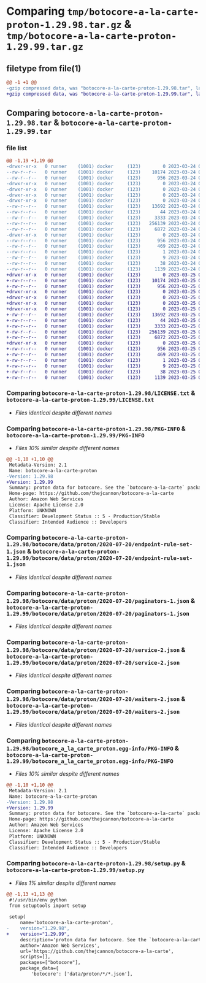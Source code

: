 # Comparing `tmp/botocore-a-la-carte-proton-1.29.98.tar.gz` & `tmp/botocore-a-la-carte-proton-1.29.99.tar.gz`

## filetype from file(1)

```diff
@@ -1 +1 @@
-gzip compressed data, was "botocore-a-la-carte-proton-1.29.98.tar", last modified: Fri Mar 24 01:24:34 2023, max compression
+gzip compressed data, was "botocore-a-la-carte-proton-1.29.99.tar", last modified: Sat Mar 25 01:23:00 2023, max compression
```

## Comparing `botocore-a-la-carte-proton-1.29.98.tar` & `botocore-a-la-carte-proton-1.29.99.tar`

### file list

```diff
@@ -1,19 +1,19 @@
-drwxr-xr-x   0 runner    (1001) docker     (123)        0 2023-03-24 01:24:34.650091 botocore-a-la-carte-proton-1.29.98/
--rw-r--r--   0 runner    (1001) docker     (123)    10174 2023-03-24 01:24:34.000000 botocore-a-la-carte-proton-1.29.98/LICENSE.txt
--rw-r--r--   0 runner    (1001) docker     (123)      956 2023-03-24 01:24:34.650091 botocore-a-la-carte-proton-1.29.98/PKG-INFO
-drwxr-xr-x   0 runner    (1001) docker     (123)        0 2023-03-24 01:24:34.646091 botocore-a-la-carte-proton-1.29.98/botocore/
-drwxr-xr-x   0 runner    (1001) docker     (123)        0 2023-03-24 01:24:34.646091 botocore-a-la-carte-proton-1.29.98/botocore/data/
-drwxr-xr-x   0 runner    (1001) docker     (123)        0 2023-03-24 01:24:34.646091 botocore-a-la-carte-proton-1.29.98/botocore/data/proton/
-drwxr-xr-x   0 runner    (1001) docker     (123)        0 2023-03-24 01:24:34.646091 botocore-a-la-carte-proton-1.29.98/botocore/data/proton/2020-07-20/
--rw-r--r--   0 runner    (1001) docker     (123)    13692 2023-03-24 01:23:57.000000 botocore-a-la-carte-proton-1.29.98/botocore/data/proton/2020-07-20/endpoint-rule-set-1.json
--rw-r--r--   0 runner    (1001) docker     (123)       44 2023-03-24 01:23:57.000000 botocore-a-la-carte-proton-1.29.98/botocore/data/proton/2020-07-20/examples-1.json
--rw-r--r--   0 runner    (1001) docker     (123)     3333 2023-03-24 01:23:57.000000 botocore-a-la-carte-proton-1.29.98/botocore/data/proton/2020-07-20/paginators-1.json
--rw-r--r--   0 runner    (1001) docker     (123)   256139 2023-03-24 01:23:57.000000 botocore-a-la-carte-proton-1.29.98/botocore/data/proton/2020-07-20/service-2.json
--rw-r--r--   0 runner    (1001) docker     (123)     6872 2023-03-24 01:23:57.000000 botocore-a-la-carte-proton-1.29.98/botocore/data/proton/2020-07-20/waiters-2.json
-drwxr-xr-x   0 runner    (1001) docker     (123)        0 2023-03-24 01:24:34.650091 botocore-a-la-carte-proton-1.29.98/botocore_a_la_carte_proton.egg-info/
--rw-r--r--   0 runner    (1001) docker     (123)      956 2023-03-24 01:24:34.000000 botocore-a-la-carte-proton-1.29.98/botocore_a_la_carte_proton.egg-info/PKG-INFO
--rw-r--r--   0 runner    (1001) docker     (123)      469 2023-03-24 01:24:34.000000 botocore-a-la-carte-proton-1.29.98/botocore_a_la_carte_proton.egg-info/SOURCES.txt
--rw-r--r--   0 runner    (1001) docker     (123)        1 2023-03-24 01:24:34.000000 botocore-a-la-carte-proton-1.29.98/botocore_a_la_carte_proton.egg-info/dependency_links.txt
--rw-r--r--   0 runner    (1001) docker     (123)        9 2023-03-24 01:24:34.000000 botocore-a-la-carte-proton-1.29.98/botocore_a_la_carte_proton.egg-info/top_level.txt
--rw-r--r--   0 runner    (1001) docker     (123)       38 2023-03-24 01:24:34.650091 botocore-a-la-carte-proton-1.29.98/setup.cfg
--rw-r--r--   0 runner    (1001) docker     (123)     1139 2023-03-24 01:24:34.000000 botocore-a-la-carte-proton-1.29.98/setup.py
+drwxr-xr-x   0 runner    (1001) docker     (123)        0 2023-03-25 01:23:00.996641 botocore-a-la-carte-proton-1.29.99/
+-rw-r--r--   0 runner    (1001) docker     (123)    10174 2023-03-25 01:23:00.000000 botocore-a-la-carte-proton-1.29.99/LICENSE.txt
+-rw-r--r--   0 runner    (1001) docker     (123)      956 2023-03-25 01:23:00.992640 botocore-a-la-carte-proton-1.29.99/PKG-INFO
+drwxr-xr-x   0 runner    (1001) docker     (123)        0 2023-03-25 01:23:00.992640 botocore-a-la-carte-proton-1.29.99/botocore/
+drwxr-xr-x   0 runner    (1001) docker     (123)        0 2023-03-25 01:23:00.992640 botocore-a-la-carte-proton-1.29.99/botocore/data/
+drwxr-xr-x   0 runner    (1001) docker     (123)        0 2023-03-25 01:23:00.992640 botocore-a-la-carte-proton-1.29.99/botocore/data/proton/
+drwxr-xr-x   0 runner    (1001) docker     (123)        0 2023-03-25 01:23:00.992640 botocore-a-la-carte-proton-1.29.99/botocore/data/proton/2020-07-20/
+-rw-r--r--   0 runner    (1001) docker     (123)    13692 2023-03-25 01:22:12.000000 botocore-a-la-carte-proton-1.29.99/botocore/data/proton/2020-07-20/endpoint-rule-set-1.json
+-rw-r--r--   0 runner    (1001) docker     (123)       44 2023-03-25 01:22:12.000000 botocore-a-la-carte-proton-1.29.99/botocore/data/proton/2020-07-20/examples-1.json
+-rw-r--r--   0 runner    (1001) docker     (123)     3333 2023-03-25 01:22:12.000000 botocore-a-la-carte-proton-1.29.99/botocore/data/proton/2020-07-20/paginators-1.json
+-rw-r--r--   0 runner    (1001) docker     (123)   256139 2023-03-25 01:22:12.000000 botocore-a-la-carte-proton-1.29.99/botocore/data/proton/2020-07-20/service-2.json
+-rw-r--r--   0 runner    (1001) docker     (123)     6872 2023-03-25 01:22:12.000000 botocore-a-la-carte-proton-1.29.99/botocore/data/proton/2020-07-20/waiters-2.json
+drwxr-xr-x   0 runner    (1001) docker     (123)        0 2023-03-25 01:23:00.992640 botocore-a-la-carte-proton-1.29.99/botocore_a_la_carte_proton.egg-info/
+-rw-r--r--   0 runner    (1001) docker     (123)      956 2023-03-25 01:23:00.000000 botocore-a-la-carte-proton-1.29.99/botocore_a_la_carte_proton.egg-info/PKG-INFO
+-rw-r--r--   0 runner    (1001) docker     (123)      469 2023-03-25 01:23:00.000000 botocore-a-la-carte-proton-1.29.99/botocore_a_la_carte_proton.egg-info/SOURCES.txt
+-rw-r--r--   0 runner    (1001) docker     (123)        1 2023-03-25 01:23:00.000000 botocore-a-la-carte-proton-1.29.99/botocore_a_la_carte_proton.egg-info/dependency_links.txt
+-rw-r--r--   0 runner    (1001) docker     (123)        9 2023-03-25 01:23:00.000000 botocore-a-la-carte-proton-1.29.99/botocore_a_la_carte_proton.egg-info/top_level.txt
+-rw-r--r--   0 runner    (1001) docker     (123)       38 2023-03-25 01:23:00.996641 botocore-a-la-carte-proton-1.29.99/setup.cfg
+-rw-r--r--   0 runner    (1001) docker     (123)     1139 2023-03-25 01:23:00.000000 botocore-a-la-carte-proton-1.29.99/setup.py
```

### Comparing `botocore-a-la-carte-proton-1.29.98/LICENSE.txt` & `botocore-a-la-carte-proton-1.29.99/LICENSE.txt`

 * *Files identical despite different names*

### Comparing `botocore-a-la-carte-proton-1.29.98/PKG-INFO` & `botocore-a-la-carte-proton-1.29.99/PKG-INFO`

 * *Files 10% similar despite different names*

```diff
@@ -1,10 +1,10 @@
 Metadata-Version: 2.1
 Name: botocore-a-la-carte-proton
-Version: 1.29.98
+Version: 1.29.99
 Summary: proton data for botocore. See the `botocore-a-la-carte` package for more info.
 Home-page: https://github.com/thejcannon/botocore-a-la-carte
 Author: Amazon Web Services
 License: Apache License 2.0
 Platform: UNKNOWN
 Classifier: Development Status :: 5 - Production/Stable
 Classifier: Intended Audience :: Developers
```

### Comparing `botocore-a-la-carte-proton-1.29.98/botocore/data/proton/2020-07-20/endpoint-rule-set-1.json` & `botocore-a-la-carte-proton-1.29.99/botocore/data/proton/2020-07-20/endpoint-rule-set-1.json`

 * *Files identical despite different names*

### Comparing `botocore-a-la-carte-proton-1.29.98/botocore/data/proton/2020-07-20/paginators-1.json` & `botocore-a-la-carte-proton-1.29.99/botocore/data/proton/2020-07-20/paginators-1.json`

 * *Files identical despite different names*

### Comparing `botocore-a-la-carte-proton-1.29.98/botocore/data/proton/2020-07-20/service-2.json` & `botocore-a-la-carte-proton-1.29.99/botocore/data/proton/2020-07-20/service-2.json`

 * *Files identical despite different names*

### Comparing `botocore-a-la-carte-proton-1.29.98/botocore/data/proton/2020-07-20/waiters-2.json` & `botocore-a-la-carte-proton-1.29.99/botocore/data/proton/2020-07-20/waiters-2.json`

 * *Files identical despite different names*

### Comparing `botocore-a-la-carte-proton-1.29.98/botocore_a_la_carte_proton.egg-info/PKG-INFO` & `botocore-a-la-carte-proton-1.29.99/botocore_a_la_carte_proton.egg-info/PKG-INFO`

 * *Files 10% similar despite different names*

```diff
@@ -1,10 +1,10 @@
 Metadata-Version: 2.1
 Name: botocore-a-la-carte-proton
-Version: 1.29.98
+Version: 1.29.99
 Summary: proton data for botocore. See the `botocore-a-la-carte` package for more info.
 Home-page: https://github.com/thejcannon/botocore-a-la-carte
 Author: Amazon Web Services
 License: Apache License 2.0
 Platform: UNKNOWN
 Classifier: Development Status :: 5 - Production/Stable
 Classifier: Intended Audience :: Developers
```

### Comparing `botocore-a-la-carte-proton-1.29.98/setup.py` & `botocore-a-la-carte-proton-1.29.99/setup.py`

 * *Files 1% similar despite different names*

```diff
@@ -1,13 +1,13 @@
 #!/usr/bin/env python
 from setuptools import setup
 
 setup(
     name='botocore-a-la-carte-proton',
-    version="1.29.98",
+    version="1.29.99",
     description='proton data for botocore. See the `botocore-a-la-carte` package for more info.',
     author='Amazon Web Services',
     url='https://github.com/thejcannon/botocore-a-la-carte',
     scripts=[],
     packages=["botocore"],
     package_data={
         'botocore': ['data/proton/*/*.json'],
```

